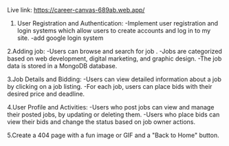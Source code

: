 Live link: https://career-canvas-689ab.web.app/

1. User Registration and Authentication:
   -Implement user registration and login systems which allow users to create accounts and log in to my site.
   -add google login system

2.Adding job:
-Users can browse and search for job .
-Jobs are categorized based on web development, digital marketing, and graphic design.
-The job data is stored in a MongoDB database.

3.Job Details and Bidding:
-Users can view detailed information about a job by clicking on a job listing.
-For each job, users can place bids with their desired price and deadline.

4.User Profile and Activities:
-Users who post jobs can view and manage their posted jobs, by updating or deleting them.
-Users who place bids can view their bids and change the status based on job owner actions.

5.Create a 404 page with a fun image or GIF and a "Back to Home" button.
